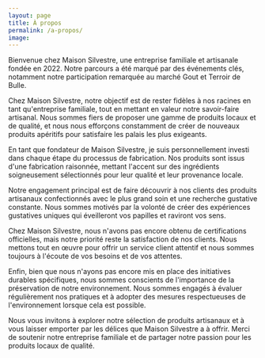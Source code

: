 ```yaml
---
layout: page
title: À propos 
permalink: /a-propos/
image: 
---
```


Bienvenue chez Maison Silvestre, une entreprise familiale et artisanale fondée en 2022. Notre parcours a été marqué par des événements clés, notamment notre participation remarquée au marché Gout et Terroir de Bulle.

Chez Maison Silvestre, notre objectif est de rester fidèles à nos racines en tant qu'entreprise familiale, tout en mettant en valeur notre savoir-faire artisanal. Nous sommes fiers de proposer une gamme de produits locaux et de qualité, et nous nous efforçons constamment de créer de nouveaux produits apéritifs pour satisfaire les palais les plus exigeants.

En tant que fondateur de Maison Silvestre, je suis personnellement investi dans chaque étape du processus de fabrication. Nos produits sont issus d'une fabrication raisonnée, mettant l'accent sur des ingrédients soigneusement sélectionnés pour leur qualité et leur provenance locale.

Notre engagement principal est de faire découvrir à nos clients des produits artisanaux confectionnés avec le plus grand soin et une recherche gustative constante. Nous sommes motivés par la volonté de créer des expériences gustatives uniques qui éveilleront vos papilles et raviront vos sens.

Chez Maison Silvestre, nous n'avons pas encore obtenu de certifications officielles, mais notre priorité reste la satisfaction de nos clients. Nous mettons tout en œuvre pour offrir un service client attentif et nous sommes toujours à l'écoute de vos besoins et de vos attentes.

Enfin, bien que nous n'ayons pas encore mis en place des initiatives durables spécifiques, nous sommes conscients de l'importance de la préservation de notre environnement. Nous sommes engagés à évaluer régulièrement nos pratiques et à adopter des mesures respectueuses de l'environnement lorsque cela est possible.

Nous vous invitons à explorer notre sélection de produits artisanaux et à vous laisser emporter par les délices que Maison Silvestre a à offrir. Merci de soutenir notre entreprise familiale et de partager notre passion pour les produits locaux de qualité.